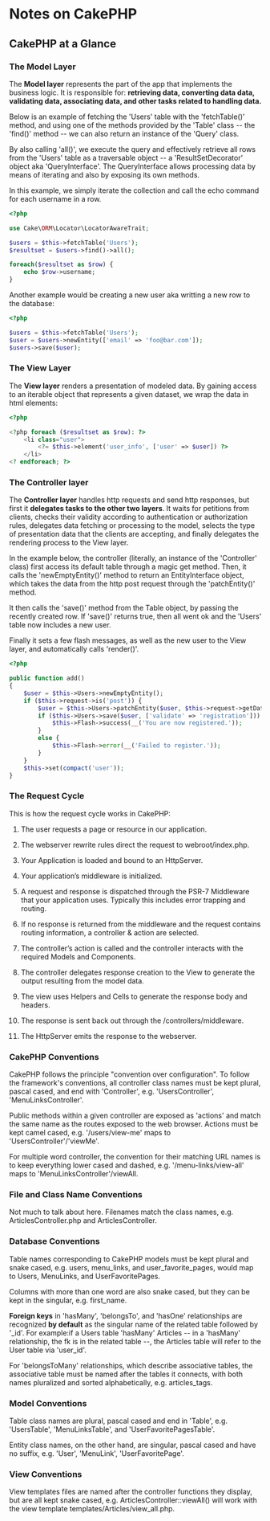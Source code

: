 # Notes on CakePHP

## CakePHP at a Glance

### The Model Layer

The **Model layer** represents the part of the app that implements the business logic. It is responsible for: **retrieving data, converting data data, validating data, associating data, and other tasks related to handling data.** 

Below is an example of fetching the 'Users' table with the 'fetchTable()' method, and using one of the methods provided by the 'Table' class -- the 'find()' method -- we can also return an instance of the 'Query' class. 

By also calling 'all()', we execute the query and effectively retrieve all rows from the 'Users' table as a traversable object -- a 'ResultSetDecorator' object aka 'QueryInterface'. The QueryInterface allows processing data by means of iterating and also by exposing its own methods.

In this example, we simply iterate the collection and call the echo command for each username in a row.

```php
<?php

use Cake\ORM\Locator\LocatorAwareTrait;

$users = $this->fetchTable('Users');
$resultset = $users->find()->all();

foreach($resultset as $row) {
    echo $row->username;
}

```

Another example would be creating a new user aka writting a new row to the database:

```php
<?php

$users = $this->fetchTable('Users');
$user = $users->newEntity(['email' => 'foo@bar.com']);
$users->save($user);

```

### The View Layer

The **View layer** renders a presentation of modeled data. By gaining access to an iterable object that represents a given dataset, we wrap the data in html elements:

```php
<?php

<?php foreach ($resultset as $row): ?>
    <li class="user">
        <?= $this->element('user_info', ['user' => $user]) ?>
    </li>
<? endforeach; ?>

```

### The Controller layer

The **Controller layer** handles http requests and send http responses, but first it **delegates tasks to the other two layers**. It waits for petitions from clients, checks their validity according to authentication or authorization rules, delegates data fetching or processing to the model, selects the type of presentation data that the clients are accepting, and finally delegates the rendering process to the View layer. 

In the example below, the controller (literally, an instance of the 'Controller' class) first access its default table through a magic get method. Then, it calls the 'newEmptyEntity()' method to return an EntityInterface object, which takes the data from the http post request through the 'patchEntity()' method.

It then calls the 'save()' method from the Table object, by passing the recently created row. If 'save()' returns true, then all went ok and the 'Users' table now includes a new user.

Finally it sets a few flash messages, as well as the new user to the View layer, and automatically calls 'render()'.

```php
<?php

public function add()
{
    $user = $this->Users->newEmptyEntity();
    if ($this->request->is('post')) {
        $user = $this->Users->patchEntity($user, $this->request->getData());
        if ($this->Users->save($user, ['validate' => 'registration'])) {
            $this->Flash->success(__('You are now registered.'));
        }
        else {
            $this->Flash->error(__('Failed to register.'));
        }
    }
    $this->set(compact('user'));
}

```

### The Request Cycle

This is how the request cycle works in CakePHP:

1. The user requests a page or resource in our application.

1. The webserver rewrite rules direct the request to webroot/index.php.

1. Your Application is loaded and bound to an HttpServer.

1. Your application’s middleware is initialized.

1. A request and response is dispatched through the PSR-7 Middleware that your application uses. Typically this includes error trapping and routing.

1. If no response is returned from the middleware and the request contains routing information, a controller & action are selected.

1. The controller’s action is called and the controller interacts with the required Models and Components.

1. The controller delegates response creation to the View to generate the output resulting from the model data.

1. The view uses Helpers and Cells to generate the response body and headers.

1. The response is sent back out through the /controllers/middleware.

1. The HttpServer emits the response to the webserver.

### CakePHP Conventions

CakePHP follows the principle "convention over configuration". To follow the framework's conventions, all controller class names must be kept plural, pascal cased, and end with 'Controller', e.g. 'UsersController', 'MenuLinksController'.

Public methods within a given controller are exposed as 'actions' and match the same name as the routes exposed to the web browser. Actions must be kept camel cased, e.g. '/users/view-me' maps to 'UsersController'/'viewMe'.

For multiple word controller, the convention for their matching URL names is to keep everything lower cased and dashed, e.g. '/menu-links/view-all' maps to 'MenuLinksController'/viewAll.

### File and Class Name Conventions

Not much to talk about here. Filenames match the class names, e.g. ArticlesController.php and ArticlesController.

### Database Conventions

Table names corresponding to CakePHP models must be kept plural and snake cased, e.g. users, menu_links, and user_favorite_pages, would map to Users, MenuLinks, and UserFavoritePages.

Columns with more than one word are also snake cased, but they can be kept in the singular, e.g. first_name.

**Foreign keys** in 'hasMany', 'belongsTo', and 'hasOne' relationships are recognized **by default** as the singular name of the related table followed by '_id'. For example:if a Users table 'hasMany' Articles -- in a 'hasMany' relationship, the fk is in the related table --, the Articles table will refer to the User table via 'user_id'.

For 'belongsToMany' relationships, which describe associative tables, the associative table must be named after the tables it connects, with both names pluralized and sorted alphabetically, e.g. articles_tags.

### Model Conventions

Table class names are plural, pascal cased and end in 'Table', e.g. 'UsersTable', 'MenuLinksTable', and 'UserFavoritePagesTable'.

Entity class names, on the other hand, are singular, pascal cased and have no suffix, e.g. 'User', 'MenuLink', 'UserFavoritePage'.

### View Conventions

View templates files are named after the controller functions they display, but are all kept snake cased, e.g. ArticlesController::viewAll() will work with the view template templates/Articles/view_all.php.

